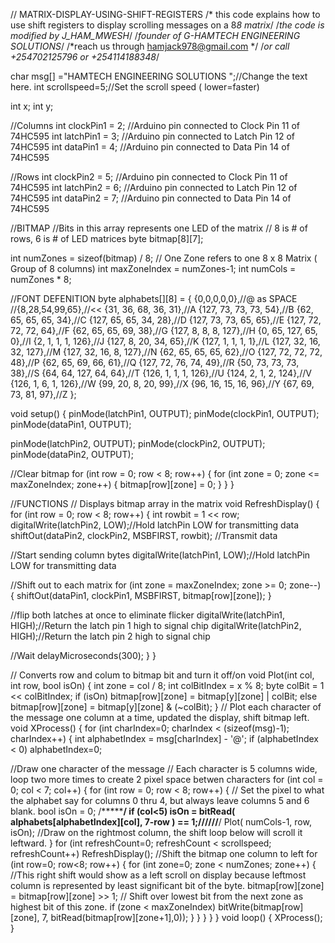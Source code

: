 // MATRIX-DISPLAY-USING-SHIFT-REGISTERS
/* this code explains how to use shift registers to display scrolling messages on a 8*8 matrix*/
/*the code is modified by J_HAM_MWESH*/
/*founder of G-HAMTECH ENGINEERING SOLUTIONS*/
/*reach us through hamjack978@gmail.com */
/*or call +254702125796 or +254114188348*/


char msg[] ="HAMTECH ENGINEERING SOLUTIONS ";//Change the text here.
int scrollspeed=5;//Set the scroll speed ( lower=faster)

int x;
int y;

//Columns
int clockPin1 = 2; //Arduino pin connected to Clock Pin 11 of 74HC595
int latchPin1 = 3; //Arduino pin connected to Latch Pin 12 of 74HC595
int dataPin1 = 4;  //Arduino pin connected to Data Pin 14 of 74HC595

//Rows
int clockPin2 = 5; //Arduino pin connected to Clock Pin 11 of 74HC595
int latchPin2 = 6; //Arduino pin connected to Latch Pin 12 of 74HC595
int dataPin2 = 7;  //Arduino pin connected to Data Pin 14 of 74HC595

//BITMAP
//Bits in this array represents one LED of the matrix
// 8 is # of rows, 6 is # of LED matrices
byte bitmap[8][7]; 

int numZones = sizeof(bitmap) / 8; // One Zone refers to one 8 x 8 Matrix ( Group of 8 columns)
int maxZoneIndex = numZones-1;
int numCols = numZones * 8;

//FONT DEFENITION
byte alphabets[][8] = {
 {0,0,0,0,0},//@ as SPACE
 //{8,28,54,99,65},//<<
 {31, 36, 68, 36, 31},//A
 {127, 73, 73, 73, 54},//B
 {62, 65, 65, 65, 34},//C
 {127, 65, 65, 34, 28},//D
 {127, 73, 73, 65, 65},//E
 {127, 72, 72, 72, 64},//F
 {62, 65, 65, 69, 38},//G
 {127, 8, 8, 8, 127},//H
 {0, 65, 127, 65, 0},//I
 {2, 1, 1, 1, 126},//J
 {127, 8, 20, 34, 65},//K
 {127, 1, 1, 1, 1},//L
 {127, 32, 16, 32, 127},//M
 {127, 32, 16, 8, 127},//N
 {62, 65, 65, 65, 62},//O
 {127, 72, 72, 72, 48},//P
 {62, 65, 69, 66, 61},//Q
 {127, 72, 76, 74, 49},//R
 {50, 73, 73, 73, 38},//S
 {64, 64, 127, 64, 64},//T
 {126, 1, 1, 1, 126},//U
 {124, 2, 1, 2, 124},//V
 {126, 1, 6, 1, 126},//W
 {99, 20, 8, 20, 99},//X
 {96, 16, 15, 16, 96},//Y
 {67, 69, 73, 81, 97},//Z
};

void setup() {
 pinMode(latchPin1, OUTPUT);
 pinMode(clockPin1, OUTPUT);
 pinMode(dataPin1, OUTPUT);

 pinMode(latchPin2, OUTPUT);
 pinMode(clockPin2, OUTPUT);
 pinMode(dataPin2, OUTPUT);
 
 //Clear bitmap
 for (int row = 0; row < 8; row++) {
   for (int zone = 0; zone <= maxZoneIndex; zone++) {
     bitmap[row][zone] = 0; 
   }
 }
}

//FUNCTIONS
// Displays bitmap array in the matrix
void RefreshDisplay()
{
 for (int row = 0; row < 8; row++) {
   int rowbit = 1 << row;
   digitalWrite(latchPin2, LOW);//Hold latchPin LOW for transmitting data
   shiftOut(dataPin2, clockPin2, MSBFIRST, rowbit);   //Transmit data

   //Start sending column bytes
   digitalWrite(latchPin1, LOW);//Hold latchPin LOW for transmitting data

   //Shift out to each matrix
   for (int zone = maxZoneIndex; zone >= 0; zone--) 
   {
     shiftOut(dataPin1, clockPin1, MSBFIRST, bitmap[row][zone]);
   }

   //flip both latches at once to eliminate flicker
   digitalWrite(latchPin1, HIGH);//Return the latch pin 1 high to signal chip
   digitalWrite(latchPin2, HIGH);//Return the latch pin 2 high to signal chip

   //Wait
   delayMicroseconds(300);
 }
}

// Converts row and colum to bitmap bit and turn it off/on
void Plot(int col, int row, bool isOn)
{
 int zone = col / 8;
 int colBitIndex = x % 8;
 byte colBit = 1 << colBitIndex;
 if (isOn)
   bitmap[row][zone] =  bitmap[y][zone] | colBit;
 else
   bitmap[row][zone] =  bitmap[y][zone] & (~colBit);
}
// Plot each character of the message one column at a time, updated the display, shift bitmap left.
void XProcess()
{
 for (int charIndex=0; charIndex < (sizeof(msg)-1); charIndex++)
 {
   int alphabetIndex = msg[charIndex] - '@';
   if (alphabetIndex < 0) alphabetIndex=0;
   
   //Draw one character of the message
   // Each character is 5 columns wide, loop two more times to create 2 pixel space betwen characters
   for (int col = 0; col < 7; col++)
   {
     for (int row = 0; row < 8; row++)
     {
       // Set the pixel to what the alphabet say for columns 0 thru 4, but always leave columns 5 and 6 blank.
       bool isOn = 0; /***********/
       if (col<5) isOn = bitRead( alphabets[alphabetIndex][col], 7-row ) == 1;//////******/
       Plot( numCols-1, row, isOn); //Draw on the rightmost column, the shift loop below will scroll it leftward.
     }
     for (int refreshCount=0; refreshCount < scrollspeed; refreshCount++)
       RefreshDisplay();
     //Shift the bitmap one column to left
     for (int row=0; row<8; row++)
     {
       for (int zone=0; zone < numZones; zone++)
       {
         //This right shift would show as a left scroll on display because leftmost column is represented by least significant bit of the byte.
         bitmap[row][zone] = bitmap[row][zone] >> 1;
         // Shift over lowest bit from the next zone as highest bit of this zone.
         if (zone < maxZoneIndex) bitWrite(bitmap[row][zone], 7, bitRead(bitmap[row][zone+1],0));
       }
     }
   }
 }
}
void loop() {
 XProcess();
}

